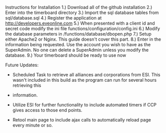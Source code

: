 Instructions for Installation
1.)  Download all of the github installation
2.)  Enter into the timerboard directory
3.)  Import the sql database tables from sql/database.sql
4.)  Register the application at http://developers.eveonline.com
5.)  When presented with a client id and secret code modify the ini file functions/configuration/config.ini
6.)  Modify the database parameters in /functions/database/dbopen.php
7.)  Setup either Apache2 or Nginx.  This guide doesn't cover this part.
8.) Enter in the information being requested.  Use the account you wish to have as the SuperAdmin.  No one can delete a SuperAdmin unless you modify the database.
9.) Your timerboard should be ready to use now

Future Updates:
- Scheduled Task to retrieve all alliances and corporations from ESI.  This wasn't included in this build as the program can run for several hours retrieving this
- information.

- Utilize ESI for further functionality to include automated timers if CCP gives access to those end points.

- Retool main page to include ajax calls to automatically reload page every minute or so.
